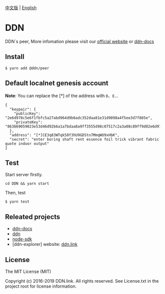 [中文版](./README-zh-CN.md) | [English](./README.md)

# DDN

DDN`s peer, More infomation please visit our [official website](https://www.ddn.link) or [ddn-docs](https://github.com/ddnlink/ddn-docs)

## Install 

```
$ yarn add @ddn/peer
```

## Default localnet genesis account

**Note**: You can replace the [*] of the address with `D`、`E`...

```
{
  "keypair": {
    "publicKey": "2e6d978c5e6f1fbfc5a27abd964d9b6adc352daa81e31d9098a4f5ee3d7f885e",
    "privateKey": "863669059023e53d46d92b6a1a7bdaa8a9ff3555d98c07517c2a3a08c89ff9d02e6d978c5e6f1fbfc5a27abd964d9b6adc352daa81e31d9098a4f5ee3d7f885e"
  },
  "address": "[*]CE3q83WTqk58Y3hU9GDStn7MmqWU9xHbK",
  "secret": "enter boring shaft rent essence foil trick vibrant fabric quote indoor output"
}
```

## Test

Start server firstly.
```
cd DDN && yarn start
```

Then, test
```
$ yarn test
```

## Releated projects

- [ddn-docs](https://github.com/ddnlink/ddn-docs)
- [ddn](https://github.com/ddnlink/ddn)
- [node-sdk](https://github.com/ddnlink/node-sdk)
- [ddn-explorer] website: [ddn.link](http://mainnet.ddn.link)

## License

The MIT License (MIT)

Copyright (c) 2016-2019 DDN.link. All rights reserved. See License.txt in the project root for license information.
